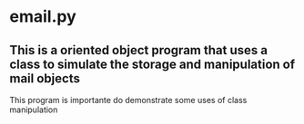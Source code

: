 # email.py

## This is a oriented object program that uses a class to simulate the storage and manipulation of mail objects

This program is importante do demonstrate some uses of
class manipulation
